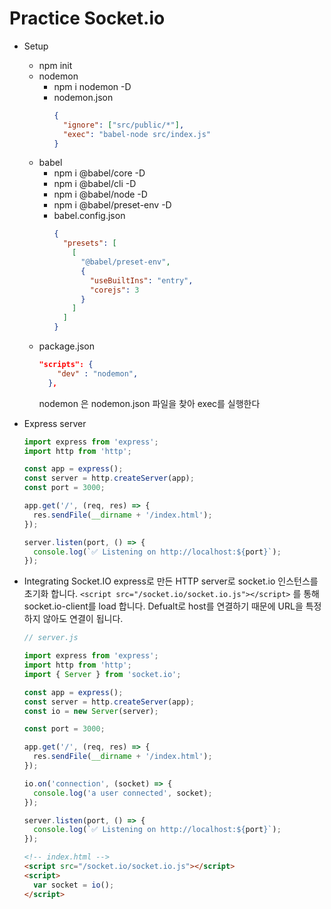 # Practice Socket.io

- Setup
  - npm init
  - nodemon
    - npm i nodemon -D
    - nodemon.json
      ```json
      {
        "ignore": ["src/public/*"],
        "exec": "babel-node src/index.js"
      }
      ```
  - babel
    - npm i @babel/core -D
    - npm i @babel/cli -D
    - npm i @babel/node -D
    - npm i @babel/preset-env -D
    - babel.config.json
      ```json
      {
        "presets": [
          [
            "@babel/preset-env",
            {
              "useBuiltIns": "entry",
              "corejs": 3
            }
          ]
        ]
      }
      ```
  - package.json
    ```json
    "scripts": {
        "dev" : "nodemon",
      },
    ```
    nodemon 은 nodemon.json 파일을 찾아 exec를 실행한다
- Express server

  ```jsx
  import express from 'express';
  import http from 'http';

  const app = express();
  const server = http.createServer(app);
  const port = 3000;

  app.get('/', (req, res) => {
    res.sendFile(__dirname + '/index.html');
  });

  server.listen(port, () => {
    console.log(`✅ Listening on http://localhost:${port}`);
  });
  ```

- Integrating Socket.IO
  express로 만든 HTTP server로 socket.io 인스턴스를 초기화 합니다.
  `<script src="/socket.io/socket.io.js"></script>` 를 통해 socket.io-client를 load 합니다.
  Defualt로 host를 연결하기 때문에 URL을 특정하지 않아도 연결이 됩니다.

  ```jsx
  // server.js

  import express from 'express';
  import http from 'http';
  import { Server } from 'socket.io';

  const app = express();
  const server = http.createServer(app);
  const io = new Server(server);

  const port = 3000;

  app.get('/', (req, res) => {
    res.sendFile(__dirname + '/index.html');
  });

  io.on('connection', (socket) => {
    console.log('a user connected', socket);
  });

  server.listen(port, () => {
    console.log(`✅ Listening on http://localhost:${port}`);
  });
  ```

  ```html
  <!-- index.html -->
  <script src="/socket.io/socket.io.js"></script>
  <script>
    var socket = io();
  </script>
  ```
